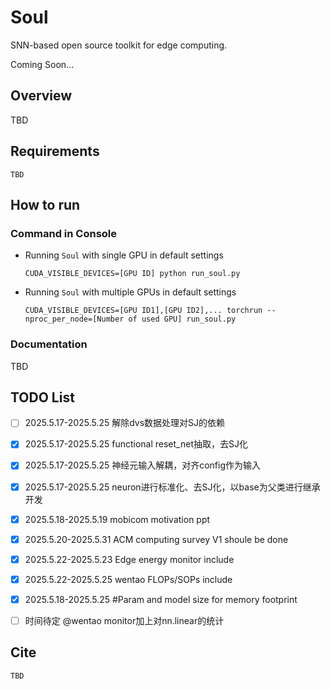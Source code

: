 # Soul

SNN-based open source toolkit for edge computing.

Coming Soon...

## Overview

TBD

## Requirements

```
TBD
```

## How to run
### Command in Console 
- Running `Soul` with single GPU in default settings
    ```
    CUDA_VISIBLE_DEVICES=[GPU ID] python run_soul.py
    ```

- Running `Soul` with multiple GPUs in default settings
    ```
    CUDA_VISIBLE_DEVICES=[GPU ID1],[GPU ID2],... torchrun --nproc_per_node=[Number of used GPU] run_soul.py
    ```

### Documentation

TBD


## TODO List

- [ ] 2025.5.17-2025.5.25 解除dvs数据处理对SJ的依赖
- [x] 2025.5.17-2025.5.25 functional reset_net抽取，去SJ化
- [x] 2025.5.17-2025.5.25 神经元输入解耦，对齐config作为输入
- [x] 2025.5.17-2025.5.25 neuron进行标准化、去SJ化，以base为父类进行继承开发
- [x] 2025.5.18-2025.5.19 mobicom motivation ppt
- [x] 2025.5.20-2025.5.31 ACM computing survey V1 shoule be done
- [x] 2025.5.22-2025.5.23 Edge energy monitor include
- [x] 2025.5.22-2025.5.25 wentao FLOPs/SOPs include
- [x] 2025.5.18-2025.5.25 #Param and model size for memory footprint
- [ ] 时间待定 @wentao monitor加上对nn.linear的统计
 

## Cite

```
TBD
```

